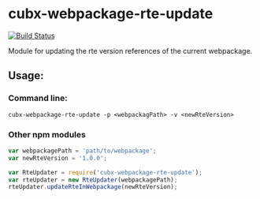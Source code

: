 # cubx-webpackage-rte-update

[![Build Status](https://travis-ci.org/cubbles/cubx-webpackage-rte-update.svg?branch=master)](https://travis-ci.org/cubbles/cubx-webpackage-rte-update)

Module for updating the rte version references of the current webpackage.

## Usage: 
### Command line: 

```
cubx-webpackage-rte-update -p <webpackagPath> -v <newRteVersion>
```

### Other npm modules

```javascript
var webpackagePath = 'path/to/webpackage';
var newRteVersion = '1.0.0';

var RteUpdater = require('cubx-webpackage-rte-update');
var rteUpdater = new RteUpdater(webpackagePath);
rteUpdater.updateRteInWebpackage(newRteVersion);
```